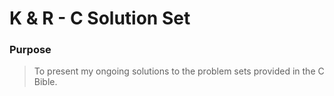 K & R - C Solution Set
======================

### Purpose

> To present my ongoing solutions to the problem sets
> provided in the C Bible.
